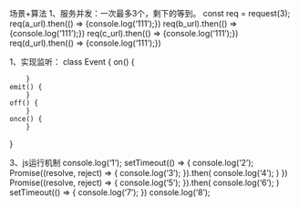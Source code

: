 场景+算法
1、服务并发：一次最多3个，剩下的等到。
const req = request(3);
req(a_url).then(() => {console.log(‘111’);})
req(b_url).then(() => {console.log(‘111’);})
req(c_url).then(() => {console.log(‘111’);})
req(d_url).then(() => {console.log(‘111’);})

1、实现监听：
class Event {
 	on() {
		
        }
 	emit() {
        }
 	off() {
        }
 	once() {
        }
}


3、js运行机制
console.log(‘1’);
setTimeout(() => {
      console.log(‘2’);
Promise((resolve, reject) => {
  console.log(‘3’);
}).then(
	console.log(‘4’);
)
})
Promise((resolve, reject) => {
  console.log(‘5’);
}).then(
	console.log(‘6’);
)
setTimeout(() => {
      console.log(‘7’);
})
console.log(‘8’);